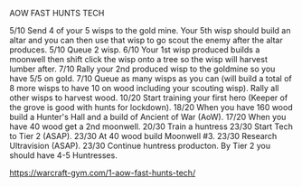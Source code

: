 ﻿AOW FAST HUNTS TECH

5/10 Send 4 of your 5 wisps to the gold mine. Your 5th wisp should build an altar and you can then use that wisp to go scout the enemy after the altar produces.
5/10 Queue 2 wisp.
6/10 Your 1st wisp produced builds a moonwell then shift click the wisp onto a tree so the wisp will harvest lumber after. 7/10 Rally your 2nd produced wisp to the goldmine so you have 5/5 on gold.
7/10 Queue as many wisps as you can (will build a total of 8 more wisps to have 10 on wood including your scouting wisp). Rally all other wisps to harvest wood.
10/20 Start training your first hero (Keeper of the grove is good with hunts for lockdown).
18/20 When you have 160 wood build a Hunter's Hall and a build of Ancient of War (AoW).
17/20 When you have 40 wood get a 2nd moonwell.
20/30 Train a huntress
23/30 Start Tech to Tier 2 (ASAP).
23/30 At 40 wood build Moonwell #3.
23/30 Research Ultravision (ASAP).
23/30 Continue huntress producton. By Tier 2 you should have
4-5 Huntresses.


https://warcraft-gym.com/1-aow-fast-hunts-tech/